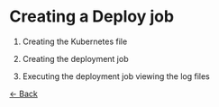 # Creating a Deploy job

1. Creating the Kubernetes file

2. Creating the deployment job

3. Executing the deployment job viewing the log files


[<- Back](../README.md)